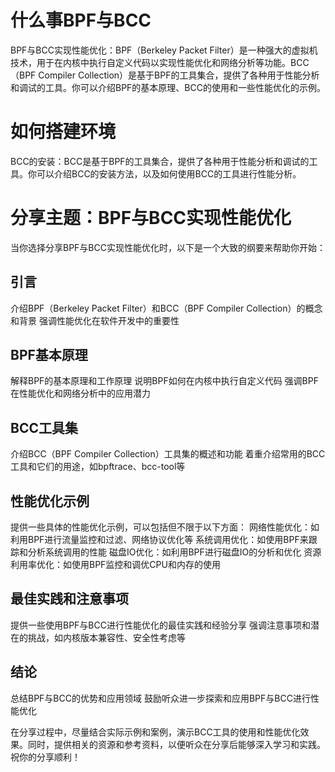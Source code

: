 
# 什么事BPF与BCC
BPF与BCC实现性能优化：BPF（Berkeley Packet Filter）是一种强大的虚拟机技术，用于在内核中执行自定义代码以实现性能优化和网络分析等功能。BCC（BPF Compiler Collection）是基于BPF的工具集合，提供了各种用于性能分析和调试的工具。你可以介绍BPF的基本原理、BCC的使用和一些性能优化的示例。

# 如何搭建环境
BCC的安装：BCC是基于BPF的工具集合，提供了各种用于性能分析和调试的工具。你可以介绍BCC的安装方法，以及如何使用BCC的工具进行性能分析。


# 分享主题：BPF与BCC实现性能优化
当你选择分享BPF与BCC实现性能优化时，以下是一个大致的纲要来帮助你开始：

## 引言
介绍BPF（Berkeley Packet Filter）和BCC（BPF Compiler Collection）的概念和背景
强调性能优化在软件开发中的重要性

## BPF基本原理
解释BPF的基本原理和工作原理
说明BPF如何在内核中执行自定义代码
强调BPF在性能优化和网络分析中的应用潜力

## BCC工具集
介绍BCC（BPF Compiler Collection）工具集的概述和功能
着重介绍常用的BCC工具和它们的用途，如bpftrace、bcc-tool等

## 性能优化示例
提供一些具体的性能优化示例，可以包括但不限于以下方面：
网络性能优化：如利用BPF进行流量监控和过滤、网络协议优化等
系统调用优化：如使用BPF来跟踪和分析系统调用的性能
磁盘IO优化：如利用BPF进行磁盘IO的分析和优化
资源利用率优化：如使用BPF监控和调优CPU和内存的使用

## 最佳实践和注意事项
提供一些使用BPF与BCC进行性能优化的最佳实践和经验分享
强调注意事项和潜在的挑战，如内核版本兼容性、安全性考虑等

## 结论
总结BPF与BCC的优势和应用领域
鼓励听众进一步探索和应用BPF与BCC进行性能优化

在分享过程中，尽量结合实际示例和案例，演示BCC工具的使用和性能优化效果。同时，提供相关的资源和参考资料，以便听众在分享后能够深入学习和实践。祝你的分享顺利！
